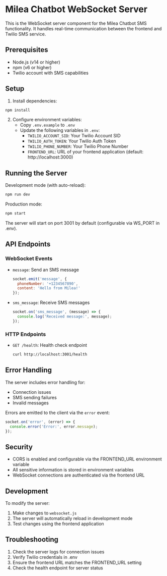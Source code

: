 # Milea Chatbot WebSocket Server

This is the WebSocket server component for the Milea Chatbot SMS functionality. It handles real-time communication between the frontend and Twilio SMS service.

## Prerequisites

- Node.js (v14 or higher)
- npm (v6 or higher)
- Twilio account with SMS capabilities

## Setup

1. Install dependencies:
```bash
npm install
```

2. Configure environment variables:
   - Copy `.env.example` to `.env`
   - Update the following variables in `.env`:
     - `TWILIO_ACCOUNT_SID`: Your Twilio Account SID
     - `TWILIO_AUTH_TOKEN`: Your Twilio Auth Token
     - `TWILIO_PHONE_NUMBER`: Your Twilio Phone Number
     - `FRONTEND_URL`: URL of your frontend application (default: http://localhost:3000)

## Running the Server

Development mode (with auto-reload):
```bash
npm run dev
```

Production mode:
```bash
npm start
```

The server will start on port 3001 by default (configurable via WS_PORT in .env).

## API Endpoints

### WebSocket Events

- `message`: Send an SMS message
  ```javascript
  socket.emit('message', {
    phoneNumber: '+1234567890',
    content: 'Hello from Milea!'
  });
  ```

- `sms_message`: Receive SMS messages
  ```javascript
  socket.on('sms_message', (message) => {
    console.log('Received message:', message);
  });
  ```

### HTTP Endpoints

- `GET /health`: Health check endpoint
  ```bash
  curl http://localhost:3001/health
  ```

## Error Handling

The server includes error handling for:
- Connection issues
- SMS sending failures
- Invalid messages

Errors are emitted to the client via the `error` event:
```javascript
socket.on('error', (error) => {
  console.error('Error:', error.message);
});
```

## Security

- CORS is enabled and configurable via the FRONTEND_URL environment variable
- All sensitive information is stored in environment variables
- WebSocket connections are authenticated via the frontend URL

## Development

To modify the server:
1. Make changes to `websocket.js`
2. The server will automatically reload in development mode
3. Test changes using the frontend application

## Troubleshooting

1. Check the server logs for connection issues
2. Verify Twilio credentials in .env
3. Ensure the frontend URL matches the FRONTEND_URL setting
4. Check the health endpoint for server status 